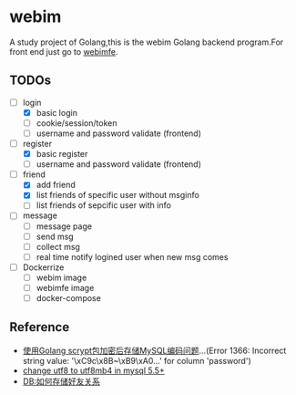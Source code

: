 # webim

A study project of Golang,this is the webim Golang backend program.For front end just go to [webimfe](https://github.com/adolphlwq/webimfe).

## TODOs
- [ ] login
    - [X] basic login
    - [ ] cookie/session/token
    - [ ] username and password validate (frontend)
- [ ] register
    - [X] basic register
    - [ ] username and password validate (frontend)
- [ ] friend
    - [X] add friend
    - [X] list friends of specific user without msginfo
    - [ ] list friends of sepcific user with info
- [ ] message
    - [ ] message page
    - [ ] send msg 
    - [ ] collect msg
    - [ ] real time notify logined user when new msg comes
- [ ] Dockerrize
    - [ ] webim image
    - [ ] webimfe image
    - [ ] docker-compose
    
## Reference
- [使用Golang scrypt包加密后存储MySQL编码问题](http://stackoverflow.com/questions/8291184/mysql-general-error-1366-incorrect-string-value?rq=1)...(Error 1366: Incorrect string value: '\xC9c\x8B~\xB9\xA0...' for column 'password')
- [change utf8 to utf8mb4 in mysql 5.5+](https://mathiasbynens.be/notes/mysql-utf8mb4)
- [DB:如何存储好友关系](https://www.zhihu.com/question/20216864)